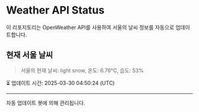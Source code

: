 
# Weather API Status

이 리포지토리는 OpenWeather API를 사용하여 서울의 날씨 정보를 자동으로 업데이트합니다.

## 현재 서울 날씨
> 서울의 현재 날씨: light snow, 온도: 6.76°C, 습도: 53%

⏳ 업데이트 시간: 2025-03-30 04:50:24 (UTC)

---
자동 업데이트 봇에 의해 관리됩니다.
